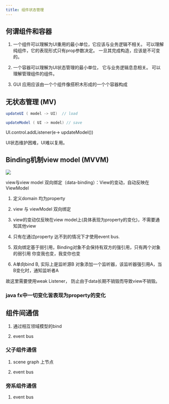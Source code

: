 ```yaml
---
title: 组件状态管理
---
```

## 何谓组件和容器

1. 一个组件可以理解为UI重用的最小单位，它应该与业务逻辑不相关。 
可以理解纯组件，它的表现形式只有prop参数决定。 一旦其完成构造，应该是不可变的。

2. 一个容器可以理解为UI状态管理的最小单位， 它与业务逻辑息息相关。
可以理解管理组件的组件。

3. GUI 应用应该由一个个组件像搭积木形成的一个个容器构成

## 无状态管理 (MV)

```java
updateUI ( model -> UI)  // load

updateModel ( UI -> model) // save

```

UI.control.addListener(e-> updateModel())

UI状态维护困难，UI难以复用。


## Binding机制view model (MVVM)
![](http://www.ruanyifeng.com/blogimg/asset/2015/bg2015020110.png)

view与view model 双向绑定（data-binding）：View的变动，自动反映在 ViewModel

1. 定义domain 均为property

2. view 与 viewModel 双向绑定

3. view的变动仅反映在view model上(具体表现为property的变化)，不需要通知其他view

4. 只有在通过property 达不到的情况下才使用event bus.

5. 双向绑定基于弱引用，Binding对象不会保持有双方的强引用，只有两个对象的弱引用
你变我也变，我变你也变
6. A单向bind B, 实际上是监听源B 对象添加一个监听器，该监听器强引用A，当B变化时，通知监听者A

故这里需要使用weak Listener， 防止由于data长期不销毁而导致view不销毁。

### java fx中一切变化皆表现为property的变化


## 组件间通信

1. 通过相互领域模型的bind

2. event bus


### 父子组件通信

1. scene graph 上节点

2. event bus

### 旁系组件通信

1. event bus
